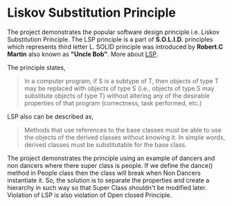 # Liskov Substitution Principle

The project demonstrates the popular software design principle i.e. Liskov Substitution Principle. The LSP principle is a part of __S.O.L.I.D.__ principles which represents third letter L. SOLID principle was introduced by **Robert.C Martin** also known as **"Uncle Bob"**. More about [LSP](https://github.com/amanver16/ebooks_cheatsheets/blob/master/Java/Liskov%20Substitution%20Principle%20-%20SOLID%20Principles.pdf).

The principle states,

> In a computer program, if S is a subtype of T, then objects of type T may be replaced with objects of type S (i.e., objects of type S may substitute objects of type T) without altering any of the desirable properties of that program (correctness, task performed, etc.)   

LSP also can be described as,

> Methods that use references to the base classes must be able to use the objects of the derived classes without knowing it. In simple words, derived classes must be substitutable for the base class.  

The project demonstrates the principle using an example of dancers and non dancers where there super class is people. If we define the dance() method in People class then the class will break when Non Dancers instantiate it. So, the solution is to separate the properties and create a hierarchy in such way so that Super Class shouldn't be modified later. Violation of LSP is also violation of Open closed Principle. 